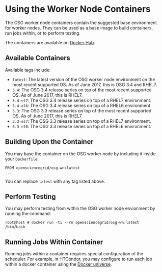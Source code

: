 
Using the Worker Node Containers
================================

The OSG worker node containers contain the suggested base environment for worker nodes.  They can be used as a base image to build containers, run jobs within, or to perform testing.

The containers are available on [Docker Hub](https://hub.docker.com/r/opensciencegrid/osg-wn/).

Available Containers
--------------------

Available tags include:

* `latest`: The latest version of the OSG worker node environment on the most recent supported OS.  As of June 2017, this is OSG 3.4 and RHEL7.
* `3.4`: The OSG 3.4 release series on top of the most recent supported OS.  As of June 2017, this is RHEL7.
* `3.4-el7`: The OSG 3.4 release series on top of a RHEL7 environment.
* `3.4-el6`: The OSG 3.4 release series on top of a RHEL6 environment.
* `3.3`: The OSG 3.3 release series on top of the most recent supported OS.  As of June 2017, this is RHEL7.
* `3.3-el7`: The OSG 3.3 release series on top of a RHEL7 environment.
* `3.3-el6`: The OSG 3.3 release series on top of a RHEL6 environment.

Building Upon the Container
---------------------------

You may base the container on the OSG worker node by including it inside your `Dockerfile`:

    FROM opensciencegrid/osg-wn:latest
    ...

You can replace `latest` with any tag listed above.

Perform Testing
---------------

You may perform testing from within the OSG worker node envionment by running the command:

    root@host # docker run -ti --rm opensciencegrid/osg-wn:latest /bin/bash


Running Jobs Within Container
-----------------------------

Running jobs within a container requires special configuration of the scheduler.  For example, in HTCondor, you may configure to run each job within a docker container using the [Docker universe](http://research.cs.wisc.edu/htcondor/manual/v8.8/DockerUniverseApplications.html#x24-1260002.12).


